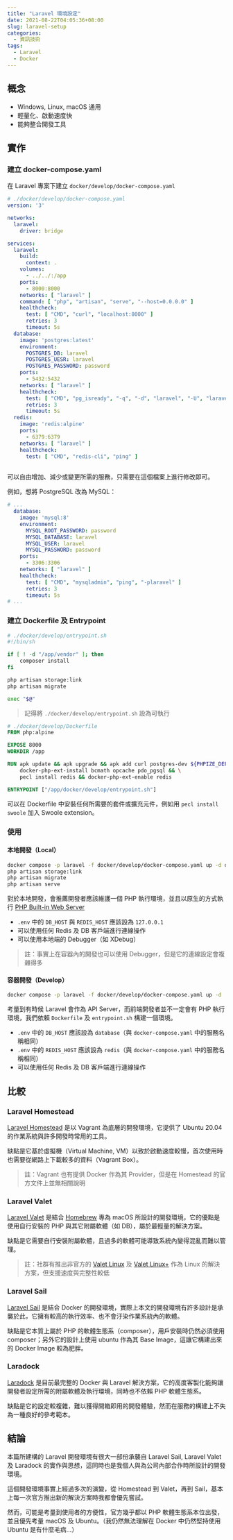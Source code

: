 ```yaml
---
title: "Laravel 環境設定"
date: 2021-08-22T04:05:36+08:00
slug: laravel-setup
categories:
  - 資訊技術
tags:
  - Laravel
  - Docker
---
```


## 概念

- Windows, Linux, macOS 通用
- 輕量化、啟動速度快
- 能夠整合開發工具

## 實作

### 建立 docker-compose.yaml

在 Laravel 專案下建立 `docker/develop/docker-compose.yaml`

```yaml
# ./docker/develop/docker-compose.yaml
version: '3'

networks:
  laravel:
    driver: bridge

services:
  laravel:
    build:
      context: .
    volumes:
      - ../../:/app
    ports:
      - 8000:8000
    networks: [ "laravel" ]
    command: [ "php", "artisan", "serve", "--host=0.0.0.0" ]
    healthcheck:
      test: [ "CMD", "curl", "localhost:8000" ]
      retries: 3
      timeout: 5s
  database:
    image: 'postgres:latest'
    environment:
      POSTGRES_DB: laravel
      POSTGRES_UESR: laravel
      POSTGRES_PASSWORD: password
    ports:
      - 5432:5432
    networks: [ "laravel" ]
    healthcheck:
      test: [ "CMD", "pg_isready", "-q", "-d", "laravel", "-U", "laravel" ]
      retries: 3
      timeout: 5s
  redis:
    image: 'redis:alpine'
    ports:
      - 6379:6379
    networks: [ "laravel" ]
    healthcheck:
      test: [ "CMD", "redis-cli", "ping" ]
    
```

可以自由增加、減少或變更所需的服務，只需要在這個檔案上進行修改即可。

例如，想將 PostgreSQL 改為 MySQL：

```yaml
# ...
  database:
    image: 'mysql:8'
    environment:
      MYSQL_ROOT_PASSWORD: password
      MYSQL_DATABASE: laravel
      MYSQL_USER: laravel
      MYSQL_PASSWORD: password
    ports:
      - 3306:3306
    networks: [ "laravel" ]
    healthcheck:
      test: [ "CMD", "mysqladmin", "ping", "-plaravel" ]
      retries: 3
      timeout: 5s
# ...
```

### 建立 Dockerfile 及 Entrypoint

```bash
# ./docker/develop/entrypoint.sh
#!/bin/sh

if [ ! -d "/app/vendor" ]; then
    composer install
fi

php artisan storage:link
php artisan migrate

exec "$@"
```

> 記得將 `./docker/develop/entrypoint.sh` 設為可執行

```Dockerfile
# ./docker/develop/Dockerfile
FROM php:alpine

EXPOSE 8000
WORKDIR /app

RUN apk update && apk upgrade && apk add curl postgres-dev ${PHPIZE_DEPS} composer && \
    docker-php-ext-install bcmath opcache pdo_pgsql && \
    pecl install redis && docker-php-ext-enable redis

ENTRYPOINT ["/app/docker/develop/entrypoint.sh"]
```

可以在 Dockerfile 中安裝任何所需要的套件或擴充元件，例如用 `pecl install swoole` 加入 Swoole extension。

### 使用

#### 本地開發（Local）

```bash
docker compose -p laravel -f docker/develop/docker-compose.yaml up -d database redis
php artisan storage:link
php artisan migrate
php artisan serve
```

對於本地開發，會推薦開發者應該維護一個 PHP 執行環境，並且以原生的方式執行 [PHP Built-in Web Server](https://www.php.net/manual/en/features.commandline.webserver.php)

- `.env` 中的 `DB_HOST` 與 `REDIS_HOST` 應該設為 `127.0.0.1`
- 可以使用任何 Redis 及 DB 客戶端進行連線操作
- 可以使用本地端的 Debugger（如 XDebug）

> 註：事實上在容器內的開發也可以使用 Debugger，但是它的連線設定會複雜得多

#### 容器開發（Develop）

```bash
docker compose -p laravel -f docker/develop/docker-compose.yaml up -d
```

考量到有時候 Laravel 會作為 API Server，而前端開發者並不一定會有 PHP 執行環境，我們依賴 `Dockerfile` 及 `entrypoint.sh` 構建一個環境。

- `.env` 中的 `DB_HOST` 應該設為 `database`（與 `docker-compose.yaml` 中的服務名稱相同）
- `.env` 中的 `REDIS_HOST` 應該設為 `redis`（與 `docker-compose.yaml` 中的服務名稱相同）
- 可以使用任何 Redis 及 DB 客戶端進行連線操作

## 比較

### Laravel Homestead

[Laravel Homestead](https://laravel.com/docs/8.x/homestead) 是以 Vagrant 為底層的開發環境，它提供了 Ubuntu 20.04 的作業系統與許多開發時常用的工具。

缺點是它基於虛擬機（Virtual Machine, VM）以致於啟動速度較慢，首次使用時也需要從網路上下載較多的資料（Vagrant Box）。

> 註：Vagrant 也有提供 Docker 作為其 Provider，但是在 Homestead 的官方文件上並無相關說明

### Laravel Valet

[Laravel Valet](https://laravel.com/docs/8.x/valet) 是結合 [Homebrew](https://brew.sh) 專為 macOS 所設計的開發環境，它的優點是使用自行安裝的 PHP 與其它附屬軟體（如 DB），屬於最輕量的解決方案。

缺點是它需要自行安裝附屬軟體，且過多的軟體可能導致系統內變得混亂而難以管理。

> 註：社群有推出非官方的 [Valet Linux](https://cpriego.github.io/valet-linux/) 及 [Valet Linux+](https://valetlinux.plus/) 作為 Linux 的解決方案，但支援速度與完整性較低

### Laravel Sail

[Laravel Sail](https://laravel.com/docs/8.x/sail) 是結合 Docker 的開發環境，實際上本文的開發環境有許多設計是承襲於此，它擁有較高的執行效率、也不會汙染作業系統內的軟體。

缺點是它本質上屬於 PHP 的軟體生態系（composer），用戶安裝時仍然必須使用 composer；另外它的設計上使用 ubuntu 作為其 Base Image，這讓它構建出來的 Docker Image 較為肥胖。

### Laradock

[Laradock](https://laradock.io/) 是目前最完整的 Docker 與 Laravel 解決方案，它的高度客製化能夠讓開發者設定所需的附屬軟體及執行環境，同時也不依賴 PHP 軟體生態系。

缺點是它的設定較複雜，難以獲得開箱即用的開發體驗，然而在服務的構建上不失為一種良好的參考範本。

## 結論

本篇所建構的 Laravel 開發環境有很大一部份承襲自 Laravel Sail, Laravel Valet 及 Laradock 的實作與思想，這同時也是我個人與為公司內部合作時所設計的開發環境。

這個開發環境事實上經過多次的演變，從 Homestead 到 Valet，再到 Sail，基本上每一次官方推出新的解決方案時我都會優先嘗試。

然而，可能是考量到使用者的方便性，官方幾乎都以 PHP 軟體生態系本位出發，並且優先考量 macOS 及 Ubuntu。（我仍然無法理解在 Docker 中仍然堅持使用 Ubuntu 是有什麼毛病…）